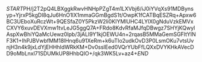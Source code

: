 $START$PH/j2T2pQ4LBXggkRwvHNHpPZgT4m1LXVbj6/iJ0iYVqXs91MDBynsyp+YjrxP5kgDl8qJu6HnO1lX1mmaGGmBgdS1t/OwpK1fCATBqESZRq+Apxw6BC3UEboXuRczWt+9QESfaZ0Y5PkzW2li0KIYMlUHC4LYlX0gNduVzkEMVxCXVY6xuvDEVXmw1tvLeJG5ggQ7A+FRdo8KdvRfaMJfqDBwgz7SHYjKQwylAspXwBhiYQaMcUewz0lpb/3jALI9Y1kjOEWU4n+2rqasB5MMaGemSGFltYINF3K1+IhPJBVwbfMM18lHnq6u91XeRm+k6uTIo2udkOvD3P0LsmOKu7vtsUvnjH3n4k9jxLdYjEHHhIdWRkKM+Dv0ssIEed0VQrYUbFfLQXxDVYKHkAVecDD9oMbLnxl71SDUMkUP8HhbQIO+/qk3WK5Lv+az4+$END$
